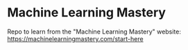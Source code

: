 # Machine Learning Mastery
Repo to learn from the "Machine Learning Mastery" website: https://machinelearningmastery.com/start-here
